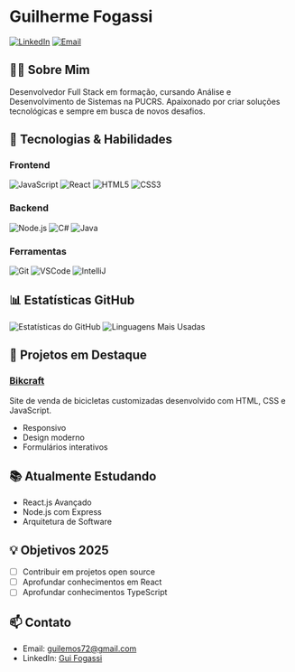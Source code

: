 # Guilherme Fogassi
[![LinkedIn](https://img.shields.io/badge/LinkedIn-0077B5?style=for-the-badge&logo=linkedin&logoColor=white)](seu-link)
[![Email](https://img.shields.io/badge/Email-D14836?style=for-the-badge&logo=gmail&logoColor=white)](mailto:guilherme@guilhermerosa.com)

## 👨‍💻 Sobre Mim
Desenvolvedor Full Stack em formação, cursando Análise e Desenvolvimento de Sistemas na PUCRS. 
Apaixonado por criar soluções tecnológicas e sempre em busca de novos desafios.

## 🚀 Tecnologias & Habilidades

### Frontend
![JavaScript](https://img.shields.io/badge/JavaScript-F7DF1E?style=for-the-badge&logo=javascript&logoColor=black)
![React](https://img.shields.io/badge/React-20232A?style=for-the-badge&logo=react&logoColor=61DAFB)
![HTML5](https://img.shields.io/badge/HTML5-E34F26?style=for-the-badge&logo=html5&logoColor=white)
![CSS3](https://img.shields.io/badge/CSS3-1572B6?style=for-the-badge&logo=css3&logoColor=white)

### Backend
![Node.js](https://img.shields.io/badge/Node.js-43853D?style=for-the-badge&logo=node.js&logoColor=white)
![C#](https://img.shields.io/badge/C%23-239120?style=for-the-badge&logo=c-sharp&logoColor=white)
![Java](https://img.shields.io/badge/Java-ED8B00?style=for-the-badge&logo=java&logoColor=white)

### Ferramentas
![Git](https://img.shields.io/badge/Git-F05032?style=for-the-badge&logo=git&logoColor=white)
![VSCode](https://img.shields.io/badge/VS_Code-0078D4?style=for-the-badge&logo=visual%20studio%20code&logoColor=white)
![IntelliJ](https://img.shields.io/badge/IntelliJ_IDEA-000000?style=for-the-badge&logo=intellij-idea&logoColor=white)

## 📊 Estatísticas GitHub
![Estatísticas do GitHub](https://github-readme-stats.vercel.app/api?username=GuiFogassi&show_icons=true&theme=dracula)
![Linguagens Mais Usadas](https://github-readme-stats.vercel.app/api/top-langs/?username=GuiFogassi&layout=compact&theme=dracula)

## 🎯 Projetos em Destaque
### [Bikcraft](link-do-projeto)
Site de venda de bicicletas customizadas desenvolvido com HTML, CSS e JavaScript.
- Responsivo
- Design moderno
- Formulários interativos

## 📚 Atualmente Estudando
- React.js Avançado
- Node.js com Express
- Arquitetura de Software

## 💡 Objetivos 2025
- [ ] Contribuir em projetos open source
- [ ] Aprofundar conhecimentos em React
- [ ] Aprofundar conhecimentos TypeScript

## 📫 Contato
- Email: guilemos72@gmail.com
- LinkedIn: [Gui Fogassi](https://www.linkedin.com/in/guilherme-fogassi/)
